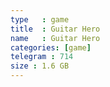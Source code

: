 ```yaml
---
type   : game
title  : Guitar Hero
name   : Guitar Hero
categories: [game]
telegram : 714
size : 1.6 GB
---
```



